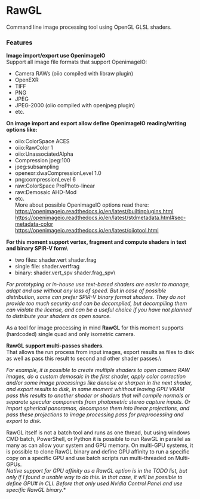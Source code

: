 # RawGL
Command line image processing tool using OpenGL GLSL shaders.
 
### Features


**Image import/export use OpenimageIO**\
Support all image file formats that support OpenimageIO:
* Camera RAWs (oiio compiled with libraw plugin)
* OpenEXR
* TIFF
* PNG
* JPEG
* JPEG-2000 (oiio compiled with openjpeg plugin)
* etc.

**On image import and export allow define OpenimageIO reading/writing options like:**
* oiio:ColorSpace ACES
* oiio:RawColor 1
* oiio:UnassociatedAlpha
* Compression jpeg:100
* jpeg:subsampling
* openexr:dwaCompressionLevel 1.0
* png:compressionLevel 6
* raw:ColorSpace ProPhoto-linear
* raw:Demosaic AHD-Mod
* etc.\
More about possible OpenimageIO options read there:
https://openimageio.readthedocs.io/en/latest/builtinplugins.html
https://openimageio.readthedocs.io/en/latest/stdmetadata.html#sec-metadata-color
https://openimageio.readthedocs.io/en/latest/oiiotool.html

**For this moment support vertex, fragment and compute shaders in text and binary SPIR-V form**\
* two files: shader.vert shader.frag
* single file: shader.vertfrag
* binary: shader.vert_spv shader.frag_spv\

*For prototyping or in-house use text-based shaders are easier to manage, adapt and use without any loss of speed. But in case of possible distribution, some can prefer SPIR-V binary format shaders. They do not provide too much security and can be decompiled, but decompiling them can violate the license, and can be a useful choice if you have not planned to distribute your shaders as open source.*

As a tool for image processing in mind **RawGL** for this moment supports (hardcoded) single quad and only isometric camera.

**RawGL support multi-passes shaders**.\
That allows the run process from input images, export results as files to disk as well as pass this result to second and other shader passes.\

*For example, it is possible to create multiple shaders to open camera RAW images, do a custom demosaic in the first shader, apply color correction and/or some image processings like denoise or sharpen in the next shader, and export results to disk, in same moment whithout leaving GPU VRAM pass this results to another shader or shaders that will compile normals or separate specular components from photometric stereo capture inputs. Or import spherical panoramas, decompose them into linear projections, and pass these projections to image processing pass for preprocessing and export to disk.*

RawGL itself is not a batch tool and runs as one thread, but using windows CMD batch, PowerShell, or Python it is possible to run RawGL in parallel as many as can allow your system and GPU memory. On multi-GPU systems, it is possible to clone RawGL binary and define GPU affinity to run a specific copy on a specific GPU and use batch scripts run multi-threaded on Multi-GPUs.\
*Native support for GPU affinity as a RawGL option is in the TODO list, but only if I found a usable way to do this. In that case, it will be possible to define GPU# in CLI. Before that only used Nvidia Control Panel and use specific RawGL binary.**

